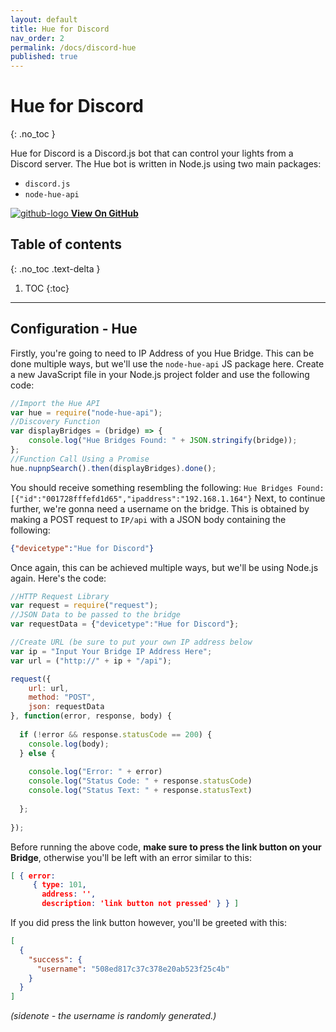 ```yaml
---
layout: default
title: Hue for Discord
nav_order: 2
permalink: /docs/discord-hue
published: true
---
```

# Hue for Discord
{: .no_toc }

Hue for Discord is a Discord.js bot that can control your lights from a Discord server. The Hue bot is written in Node.js using two main packages:

 * `discord.js`
 * `node-hue-api`
 
[![github-logo](https://github.com/favicon.ico) __View On GitHub__](https://github.com/SherlockSec/HueForDiscord)



## Table of contents
{: .no_toc .text-delta }

1. TOC
{:toc}

___
 
## Configuration - Hue
Firstly, you're going to need to IP Address of you Hue Bridge. This can be done multiple ways, but we'll use the `node-hue-api` JS package here. Create a new JavaScript file in your Node.js project folder and use the following code:

```js
//Import the Hue API
var hue = require("node-hue-api");
//Discovery Function
var displayBridges = (bridge) => {
 	console.log("Hue Bridges Found: " + JSON.stringify(bridge)); 
};
//Function Call Using a Promise
hue.nupnpSearch().then(displayBridges).done();
```
You should receive something resembling the following:
```Hue Bridges Found: [{"id":"001728fffefd1d65","ipaddress":"192.168.1.164"}```
Next, to continue further, we're gonna need a username on the bridge. This is obtained by making a POST request to `IP/api` with a JSON body containing the following:
```json
{"devicetype":"Hue for Discord"}
```
Once again, this can be achieved multiple ways, but we'll be using Node.js again. Here's the code:
```js
//HTTP Request Library
var request = require("request");
//JSON Data to be passed to the bridge
var requestData = {"devicetype":"Hue for Discord"};

//Create URL (be sure to put your own IP address below
var ip = "Input Your Bridge IP Address Here";
var url = ("http://" + ip + "/api");

request({
  	url: url,
  	method: "POST",
  	json: requestData
}, function(error, response, body) {
 
  if (!error && response.statusCode == 200) {
   	console.log(body); 
  } else {
   
    console.log("Error: " + error)
    console.log("Status Code: " + response.statusCode)
    console.log("Status Text: " + response.statusText)
    
  };
  
});
```
Before running the above code, __make sure to press the link button on your Bridge__, otherwise you'll be left with an error similar to this:
```json
[ { error: 
     { type: 101,
       address: '',
       description: 'link button not pressed' } } ]
```
If you did press the link button however, you'll be greeted with this:
```json
[
  {
    "success": {
      "username": "508ed817c37c378e20ab523f25c4b"
    }
  }
]
```
_(sidenote - the username is randomly generated.)_
